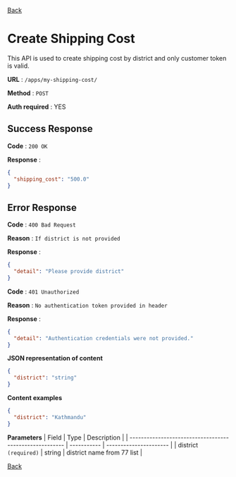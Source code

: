[Back](../README.md)

# Create Shipping Cost

This API is used to create shipping cost by district and only customer token is valid.

**URL** : `/apps/my-shipping-cost/`

**Method** : `POST`

**Auth required** : YES

## Success Response

**Code** : `200 OK`

**Response** :

```json
{
  "shipping_cost": "500.0"
}
```

## Error Response

**Code** : `400 Bad Request`

**Reason** : `If district is not provided`

**Response** :

```json
{
  "detail": "Please provide district"
}
```

**Code** : `401 Unauthorized`

**Reason** : `No authentication token provided in header`

**Response** :

```json
{
  "detail": "Authentication credentials were not provided."
}
```

**JSON representation of content**

```json
{
  "district": "string"
}
```

**Content examples**

```json
{
  "district": "Kathmandu"
}
```

**Parameters**
| Field | Type | Description |
| ------------------------------------------------------- | ----------- | ---------------------- |
| district `(required)` | string | district name from 77 list |

[Back](../README.md)

